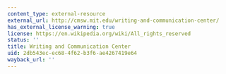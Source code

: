 ```yaml
---
content_type: external-resource
external_url: http://cmsw.mit.edu/writing-and-communication-center/
has_external_license_warning: true
license: https://en.wikipedia.org/wiki/All_rights_reserved
status: ''
title: Writing and Communication Center
uid: 2db543ec-ec68-4f62-b3f6-ae4267419e64
wayback_url: ''
---
```

